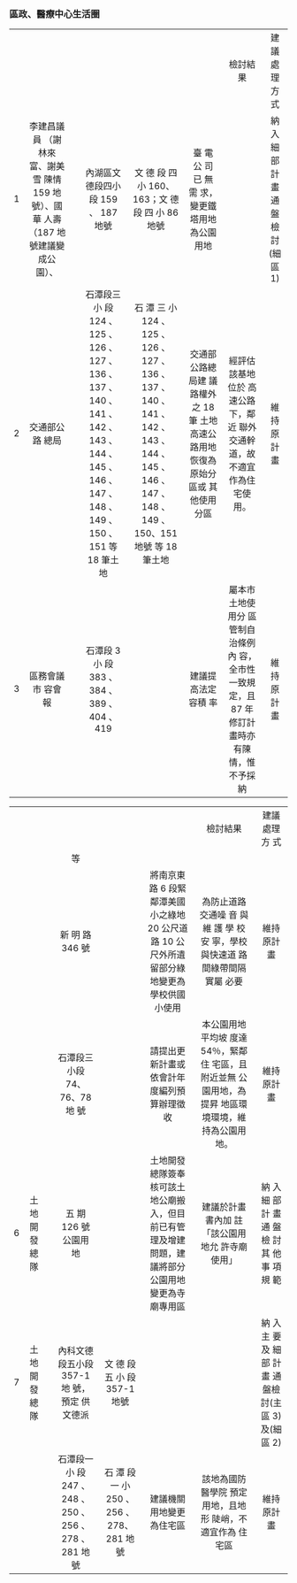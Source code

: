 ### 區政、醫療中心生活圈


<table align="center">
	<tr align="center">
		<td></td>
		<td></td>
		<td></td>
		<td></td>
		<td></td>
		<td></td>
		<td>檢討結果</td>
		<td>建議處理方 式</td>
	</tr>
	<tr align="center">
		<td>1</td>
		<td>李建昌議員 （謝林來 富、謝美雪 陳情 159 地 號）、國華 人壽（187 地號建議變 成公園）、</td>
		<td></td>
		<td>內湖區文 德段四小 段 159 、 187 地號</td>
		<td>文 德 段 四 小 160、163；文 德 段 四 小 86 地號</td>
		<td>臺 電 公 司 已 無 需 求，變更鐵塔用地 為公園用地</td>
		<td></td>
		<td>納 入 細 部 計 畫通盤檢討 (細區 1)</td>
	</tr>
	<tr align="center">
		<td>2</td>
		<td>交通部公路 總局</td>
		<td></td>
		<td>石潭段三 小 段 124 、 125 、 126 、 127 、 136 、 137 、 140 、 141 、 142 、 143 、 144 、 145 、 146 、 147 、 148 、 149 、 150 、 151 等 18 筆土 地</td>
		<td>石 潭 三 小 124 、 125 、 126 、 127 、 136 、 137 、 140 、 141 、 142 、 143 、 144 、 145 、 146 、 147 、 148 、 149 、 150、151 地號 等 18 筆土地</td>
		<td>交通部公路總局建 議路權外之 18 筆 土地高速公路用地 恢復為原始分區或 其他使用分區</td>
		<td>經評估該基地位於 高速公路下，鄰近 聯外交通幹道，故 不適宜作為住宅使 用。</td>
		<td>維持原計畫</td>
	</tr>
	<tr align="center">
		<td>3</td>
		<td>區務會議市 容會報</td>
		<td></td>
		<td>石潭段 3 小 段 383 、 384 、 389 、 404 、 419</td>
		<td></td>
		<td>建議提高法定容積 率</td>
		<td>屬本市土地使用分 區管制自治條例內 容，全市性一致規 定，且 87 年修訂計 畫時亦有陳情，惟 不予採納</td>
		<td>維持原計畫</td>
	</tr>
</table>




<table align="center">
	<tr align="center">
		<td></td>
		<td></td>
		<td></td>
		<td></td>
		<td></td>
		<td></td>
		<td>檢討結果</td>
		<td>建議處理方 式</td>
	</tr>
	<tr align="center">
		<td></td>
		<td></td>
		<td></td>
		<td>等</td>
		<td></td>
		<td></td>
		<td></td>
		<td></td>
	</tr>
	<tr align="center">
		<td></td>
		<td></td>
		<td></td>
		<td>新 明 路 346 號</td>
		<td></td>
		<td>將南京東路 6 段緊 鄰潭美國小之綠地 20 公尺道路 10 公 尺外所遺留部分綠 地變更為學校供國 小使用</td>
		<td>為防止道路交通噪 音 與 維 護 學 校 安 寧，學校與快速道 路間綠帶間隔實屬 必要</td>
		<td>維持原計畫</td>
	</tr>
	<tr align="center">
		<td></td>
		<td></td>
		<td></td>
		<td>石潭段三 小段 74、 76、78 地 號</td>
		<td></td>
		<td>請提出更新計畫或 依會計年度編列預 算辦理徵收</td>
		<td>本公園用地平均坡 度達 54％，緊鄰住 宅區，且附近並無 公園用地，為提昇 地區環境環境，維 持為公園用地。</td>
		<td>維持原計畫</td>
	</tr>
	<tr align="center">
		<td>6</td>
		<td>土地開發總 隊</td>
		<td></td>
		<td>五 期 126 號公園用 地</td>
		<td></td>
		<td>土地開發總隊簽奉 核可該土地公廟搬 入，但目前已有管 理及增建問題，建 議將部分公園用地 變更為寺廟專用區</td>
		<td>建議於計畫書內加 註「該公園用地允 許寺廟使用」</td>
		<td>納 入 細 部 計 畫 通 盤 檢 討 其 他 事 項 規 範</td>
	</tr>
	<tr align="center">
		<td>7</td>
		<td>土地開發總 隊</td>
		<td></td>
		<td>內科文德 段五小段 357-1 地 號，預定 供文德派</td>
		<td>文 德 段 五 小 段 357-1 地號</td>
		<td></td>
		<td></td>
		<td>納 入 主 要 及 細 部 計 畫 通 盤檢討(主區 3)及(細區 2) </td>
	</tr>
	<tr align="center">
		<td></td>
		<td></td>
		<td></td>
		<td>石潭段一 小 段 247 、 248 、 250 、 256 、 278 、 281 地號</td>
		<td>石 潭 段 一 小 250 、 256 、 278、281 地號</td>
		<td>建議機關用地變更 為住宅區</td>
		<td>該地為國防醫學院 預定用地，且地形 陡峭，不適宜作為 住宅區</td>
		<td>維持原計畫</td>
	</tr>
</table>


